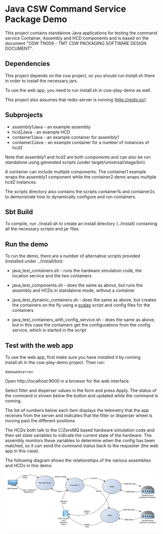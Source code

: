Java CSW Command Service Package Demo
=====================================

This project contains standalone Java applications for testing the command service
Container, Assembly and HCD components and is based on
the document "OSW TN009 - TMT CSW PACKAGING SOFTWARE DESIGN DOCUMENT".

Dependencies
------------

This project depends on the csw project, so you should run install.sh there in order to
install the necessary jars.

To use the web app, you need to run install.sh in csw-play-demo as well.

This project also assumes that redis-server is running (http://redis.io/).


Subprojects
----------

* assembly1Java - an example assembly
* hcd2Java - an example HCD
* container1Java - an example container for assembly1
* container2Java - an example container for a number of instances of hcd2

Note that assembly1 and hcd2 are both _components_ and can also be run standalone using generated scripts
(under target/universal/stage/bin).

A container can include multiple components. The container1 example wraps the assembly1 component while the
container2 demo wraps multiple hcd2 instances.

The scripts directory also contains the scripts container1s and container2s to demonstrate how to
dynamically configure and run containers.

Sbt Build
---------

To compile, run ./install.sh to create an install directory (../install) containing all the necessary scripts and jar files.

Run the demo
------------

To run the demo, there are a number of alternative scripts provided (installed under ../install/bin):

* java_test_containers.sh - runs the hardware simulation code, the location service and the two containers

* java_test_components.sh - does the same as above, but runs the assembly and HCDs in standalone mode, without a container

* java_test_dynamic_containers.sh - does the same as above, but creates the containers on the fly using a
  [scalas](http://www.scala-sbt.org/0.13/docs/Scripts.html)
  script and config files for the containers

* java_test_containers_with_config_service.sh - does the same as above, but in this case the containers get the
  configurations from the config service, which is started in the script

Test with the web app
---------------------

To use the web app, first make sure you have installed it by running install.sh in
the csw-play-demo project. Then run:

    demowebserver

Open http://localhost:9000 in a browser for the web interface.

Select filter and disperser values in the form and press Apply.
The status of the command is shown below the button and updated
while the command is running.

The list of numbers below each item displays the telemetry that the app receives from
the server and indicates that the filter or disperser wheel is moving past
the different positions.

The HCDs both talk to the C/ZeroMQ based hardware simulation code and then set state
variables to indicate the current state of the hardware. The assembly monitors these
variables to determine when the config has been matched, so it can send the command
status back to the requester (the web app in this case).

The following diagram shows the relationships of the various assemblies and HCDs in this demo:

![PkgTest diagram](doc/PkgTest.jpg)

